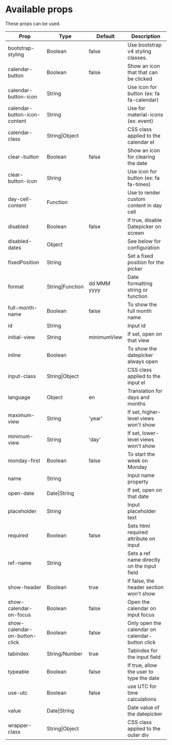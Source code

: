 # Available props

These props can be used.

| Prop                          | Type             | Default     | Description                                     |
| ----------------------------- | ---------------- | ----------- | ----------------------------------------------- |
| bootstrap-styling             | Boolean          | false       | Use bootstrap v4 styling classes.               |
| calendar-button               | Boolean          | false       | Show an icon that that can be clicked           |
| calendar-button-icon          | String           |             | Use icon for button (ex: fa fa-calendar)        |
| calendar-button-icon-content  | String           |             | Use for material-icons (ex: event)              |
| calendar-class                | String\|Object   |             | CSS class applied to the calendar el            |
| clear-button                  | Boolean          | false       | Show an icon for clearing the date              |
| clear-button-icon             | String           |             | Use icon for button (ex: fa fa-times)           |
| day-cell-content              | Function         |             | Use to render custom content in day cell        |
| disabled                      | Boolean          | false       | If true, disable Datepicker on screen           |
| disabled-dates                | Object           |             | See below for configuration                     |
| fixedPosition                 | String           |             | Set a fixed position for the picker             |
| format                        | String\|Function | dd MMM yyyy | Date formatting string or function              |
| full-month-name               | Boolean          | false       | To show the full month name                     |
| id                            | String           |             | Input id                                        |
| initial-view                  | String           | minimumView | If set, open on that view                       |
| inline                        | Boolean          |             | To show the datepicker always open              |
| input-class                   | String\|Object   |             | CSS class applied to the input el               |
| language                      | Object           | en          | Translation for days and months                 |
| maximum-view                  | String           | 'year'      | If set, higher-level views won't show           |
| minimum-view                  | String           | 'day'       | If set, lower-level views won't show            |
| monday-first                  | Boolean          | false       | To start the week on Monday                     |
| name                          | String           |             | Input name property                             |
| open-date                     | Date\|String     |             | If set, open on that date                       |
| placeholder                   | String           |             | Input placeholder text                          |
| required                      | Boolean          | false       | Sets html required attribute on input           |
| ref-name                      | String           |             | Sets a ref name directly on the input field     |
| show-header                   | Boolean          | true        | If false, the header section won't show         |
| show-calendar-on-focus        | Boolean          | false       | Open the calendar on input focus                |
| show-calendar-on-button-click | Boolean          | false       | Only open the calendar on calendar-button click |
| tabindex                      | String/Number    | true        | Tabindex for the input field                    |
| typeable                      | Boolean          | false       | If true, allow the user to type the date        |
| use-utc                       | Boolean          | false       | use UTC for time calculations                   |
| value                         | Date\|String     |             | Date value of the datepicker                    |
| wrapper-class                 | String\|Object   |             | CSS class applied to the outer div              |
